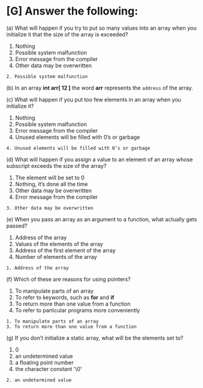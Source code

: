 # [G] Answer the following:

(a) What will happen if you try to put so many values into an array when you initialize it that the size of the array is exceeded?

1. Nothing
2. Possible system malfunction
3. Error message from the compiler
4. Other data may be overwritten

````
2. Possible system malfunction
````

(b) In an array **int arr[ 12 ]** the word **arr** represents the `address` of the array.

(c) What will happen if you put too few elements in an array when you initialize it?

1. Nothing
2. Possible system malfunction
3. Error message from the compiler
4. Unused elements will be filled with 0’s or garbage

````
4. Unused elements will be filled with 0’s or garbage
````

(d) What will happen if you assign a value to an element of an array whose subscript exceeds the size of the array?

1. The element will be set to 0
2. Nothing, it’s done all the time
3. Other data may be overwritten
4. Error message from the compiler

````
3. Other data may be overwritten
````

(e) When you pass an array as an argument to a function, what actually gets passed?

1. Address of the array
2. Values of the elements of the array
3. Address of the first element of the array
4. Number of elements of the array

````
1. Address of the array
````

(f) Which of these are reasons for using pointers?

1. To manipulate parts of an array
2. To refer to keywords, such as **for** and **if**
3. To return more than one value from a function
4. To refer to particular programs more conveniently

````
1. To manipulate parts of an array
3. To return more than one value from a function
````

(g) If you don’t initialize a static array, what will be the elements set to?

1. 0
2. an undetermined value
3. a floating point number
4. the character constant '\0'

````
2. an undetermined value
````


